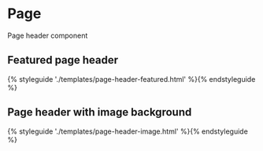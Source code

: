 # Page

Page header component

## Featured page header

{% styleguide './templates/page-header-featured.html' %}{% endstyleguide %}

## Page header with image background

{% styleguide './templates/page-header-image.html' %}{% endstyleguide %}
